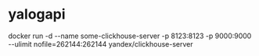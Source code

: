 # yalogapi

docker run -d --name some-clickhouse-server -p 8123:8123 -p 9000:9000 --ulimit nofile=262144:262144 yandex/clickhouse-server